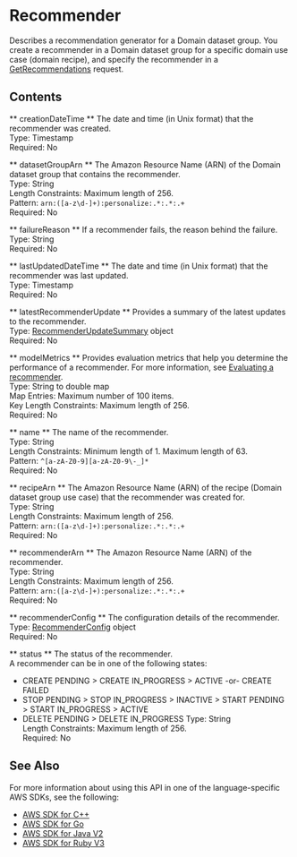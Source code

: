 # Recommender<a name="API_Recommender"></a>

Describes a recommendation generator for a Domain dataset group\. You create a recommender in a Domain dataset group for a specific domain use case \(domain recipe\), and specify the recommender in a [GetRecommendations](https://docs.aws.amazon.com/personalize/latest/dg/API_RS_GetRecommendations.html) request\.

## Contents<a name="API_Recommender_Contents"></a>

 ** creationDateTime **   <a name="personalize-Type-Recommender-creationDateTime"></a>
The date and time \(in Unix format\) that the recommender was created\.  
Type: Timestamp  
Required: No

 ** datasetGroupArn **   <a name="personalize-Type-Recommender-datasetGroupArn"></a>
The Amazon Resource Name \(ARN\) of the Domain dataset group that contains the recommender\.  
Type: String  
Length Constraints: Maximum length of 256\.  
Pattern: `arn:([a-z\d-]+):personalize:.*:.*:.+`   
Required: No

 ** failureReason **   <a name="personalize-Type-Recommender-failureReason"></a>
If a recommender fails, the reason behind the failure\.  
Type: String  
Required: No

 ** lastUpdatedDateTime **   <a name="personalize-Type-Recommender-lastUpdatedDateTime"></a>
The date and time \(in Unix format\) that the recommender was last updated\.  
Type: Timestamp  
Required: No

 ** latestRecommenderUpdate **   <a name="personalize-Type-Recommender-latestRecommenderUpdate"></a>
Provides a summary of the latest updates to the recommender\.   
Type: [RecommenderUpdateSummary](API_RecommenderUpdateSummary.md) object  
Required: No

 ** modelMetrics **   <a name="personalize-Type-Recommender-modelMetrics"></a>
Provides evaluation metrics that help you determine the performance of a recommender\. For more information, see [ Evaluating a recommender](https://docs.aws.amazon.com/personalize/latest/dg/evaluating-recommenders.html)\.  
Type: String to double map  
Map Entries: Maximum number of 100 items\.  
Key Length Constraints: Maximum length of 256\.  
Required: No

 ** name **   <a name="personalize-Type-Recommender-name"></a>
The name of the recommender\.  
Type: String  
Length Constraints: Minimum length of 1\. Maximum length of 63\.  
Pattern: `^[a-zA-Z0-9][a-zA-Z0-9\-_]*`   
Required: No

 ** recipeArn **   <a name="personalize-Type-Recommender-recipeArn"></a>
The Amazon Resource Name \(ARN\) of the recipe \(Domain dataset group use case\) that the recommender was created for\.   
Type: String  
Length Constraints: Maximum length of 256\.  
Pattern: `arn:([a-z\d-]+):personalize:.*:.*:.+`   
Required: No

 ** recommenderArn **   <a name="personalize-Type-Recommender-recommenderArn"></a>
The Amazon Resource Name \(ARN\) of the recommender\.  
Type: String  
Length Constraints: Maximum length of 256\.  
Pattern: `arn:([a-z\d-]+):personalize:.*:.*:.+`   
Required: No

 ** recommenderConfig **   <a name="personalize-Type-Recommender-recommenderConfig"></a>
The configuration details of the recommender\.  
Type: [RecommenderConfig](API_RecommenderConfig.md) object  
Required: No

 ** status **   <a name="personalize-Type-Recommender-status"></a>
The status of the recommender\.  
A recommender can be in one of the following states:  
+ CREATE PENDING > CREATE IN\_PROGRESS > ACTIVE \-or\- CREATE FAILED
+ STOP PENDING > STOP IN\_PROGRESS > INACTIVE > START PENDING > START IN\_PROGRESS > ACTIVE
+ DELETE PENDING > DELETE IN\_PROGRESS
Type: String  
Length Constraints: Maximum length of 256\.  
Required: No

## See Also<a name="API_Recommender_SeeAlso"></a>

For more information about using this API in one of the language\-specific AWS SDKs, see the following:
+  [AWS SDK for C\+\+](https://docs.aws.amazon.com/goto/SdkForCpp/personalize-2018-05-22/Recommender) 
+  [AWS SDK for Go](https://docs.aws.amazon.com/goto/SdkForGoV1/personalize-2018-05-22/Recommender) 
+  [AWS SDK for Java V2](https://docs.aws.amazon.com/goto/SdkForJavaV2/personalize-2018-05-22/Recommender) 
+  [AWS SDK for Ruby V3](https://docs.aws.amazon.com/goto/SdkForRubyV3/personalize-2018-05-22/Recommender) 